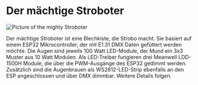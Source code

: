 # Der mächtige Stroboter

![Picture of the mighty Stroboter](https://raw.githubusercontent.com/moritzschaefer/dachboden/master/Stroboter/Stroboter1.jpg)

Der mächtige Stroboter ist eine Blechkiste, die Strobo macht. Sie basiert
auf einem ESP32 Mikrocontroller, der mit E1.31 DMX Daten gefüttert werden möchte.
Die Augen sind jeweils 100 Watt LED-Module, der Mund ein 3x3 Muster aus 10 Watt Modulen.
Als LED-Treiber fungieren drei Meanwell LDD-1500H Module, die über die PWM-Ausgänge des 
ESP32 gedimmt werden. Zusätzlich sind die Augenbrauen als WS2812-LED-Strip ebenfalls
an den ESP angeschlossen und über DMX dimmbar. Weitere Details folgen.
